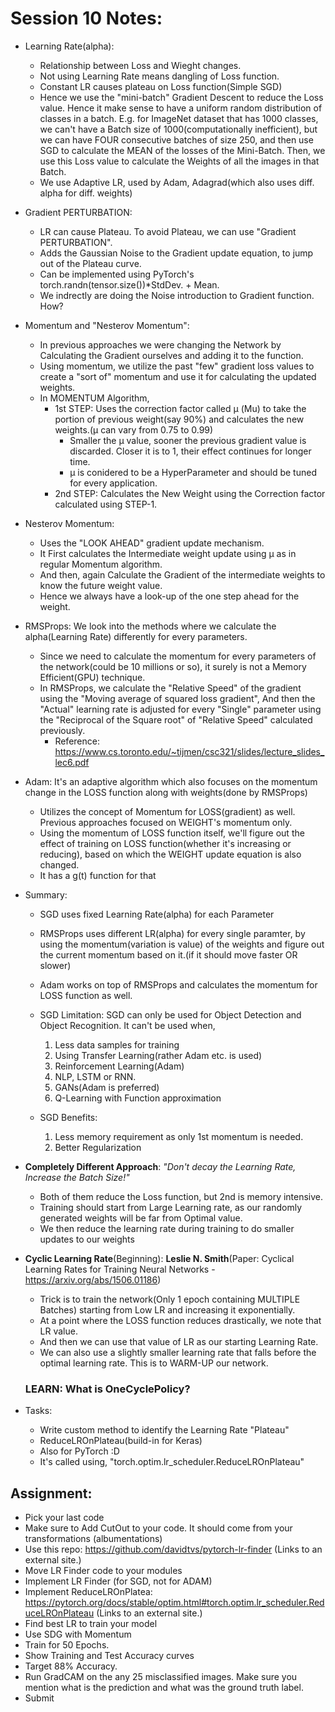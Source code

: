 # Session 10 Notes:
* Learning Rate(alpha):
	- Relationship between Loss and Wieght changes.
	- Not using Learning Rate means dangling of Loss function.
	- Constant LR causes plateau on Loss function(Simple SGD)
	- Hence we use the "mini-batch" Gradient Descent to reduce the Loss value. Hence it make sense to have a uniform random distribution of classes in a batch.
		E.g. for ImageNet dataset that has 1000 classes, we can't have a Batch size of 1000(computationally inefficient), but we can have FOUR consecutive batches of size 250, and then use SGD to calculate the MEAN of the losses of the Mini-Batch. Then, we use this Loss value to calculate the Weights of all the images in that Batch.
	- We use Adaptive LR, used by Adam, Adagrad(which also uses diff. alpha for diff. weights)

* Gradient PERTURBATION:
	- LR can cause Plateau. To avoid Plateau, we can use "Gradient PERTURBATION".
	- Adds the Gaussian Noise to the Gradient update equation, to jump out of the Plateau curve.
	- Can be implemented using PyTorch's torch.randn(tensor.size())*StdDev. + Mean.
	- We indrectly are doing the Noise introduction to Gradient function. How?

* Momentum and "Nesterov Momentum":
	- In previous approaches we were changing the Network by Calculating the Gradient ourselves and adding it to the function.
	- Using momentum, we utilize the past "few" gradient loss values to create a "sort of" momentum and use it for calculating the updated weights.
	- In MOMENTUM Algorithm, 
		* 1st STEP: Uses the correction factor called μ (Mu) to take the portion of previous weight(say 90%) and calculates the new weights.(μ can vary from 0.75 to 0.99)
			- Smaller the μ value, sooner the previous gradient value is discarded. Closer it is to 1, their effect continues for longer time.
			- μ is conidered to be a HyperParameter and should be tuned for every application.
		* 2nd STEP: Calculates the New Weight using the Correction factor calculated using STEP-1.

* Nesterov Momentum:
	- Uses the "LOOK AHEAD" gradient update mechanism.
	- It First calculates the Intermediate weight update using μ as in regular Momentum algorithm.
	- And then, again Calculate the Gradient of the intermediate weights to know the future weight value.
	- Hence we always have a look-up of the one step ahead for the weight.

* RMSProps: We look into the methods where we calculate the alpha(Learning Rate) differently for every parameters.
	- Since we need to calculate the momentum for every parameters of the network(could be 10 millions or so), it surely is not a Memory Efficient(GPU) technique.
	- In RMSProps, we calculate the "Relative Speed" of the gradient using the "Moving average of squared loss gradient", And then the "Actual" learning rate is adjusted for every "Single" parameter using the "Reciprocal of the Square root" of "Relative Speed" calculated previously.
		* Reference: https://www.cs.toronto.edu/~tijmen/csc321/slides/lecture_slides_lec6.pdf

* Adam: It's an adaptive algorithm which also focuses on the momentum change in the LOSS function along with weights(done by RMSProps)
	- Utilizes the concept of Momentum for LOSS(gradient) as well. Previous approaches focused on WEIGHT's momentum only.
	- Using the momentum of LOSS function itself, we'll figure out the effect of training on LOSS function(whether it's increasing or reducing), based on which the WEIGHT update equation is also changed.
	- It has a g(t) function for that

* Summary:
	- SGD uses fixed Learning Rate(alpha) for each Parameter
	- RMSProps uses different LR(alpha) for every single paramter, by using the momentum(variation is value) of the weights and figure out the current momentum based on it.(if it should move faster OR slower)
	- Adam works on top of RMSProps and calculates the momentum for LOSS function as well.
	- SGD Limitation: SGD can only be used for Object Detection and Object Recognition. It can't be used when,
		1. Less data samples for training
		2. Using Transfer Learning(rather Adam etc. is used)
		3. Reinforcement Learning(Adam)
		4. NLP, LSTM or RNN.
		5. GANs(Adam is preferred)
		6. Q-Learning with Function approximation

	- SGD Benefits:
		1. Less memory requirement as only 1st momentum is needed.
		2. Better Regularization

* **Completely Different Approach**: *"Don't decay the Learning Rate, Increase the Batch Size!"*
	- Both of them reduce the Loss function, but 2nd is memory intensive.
	- Training should start from Large Learning rate, as our randomly generated weights will be far from Optimal value.
	- We then reduce the learning rate during training to do smaller updates to our weights

* **Cyclic Learning Rate**(Beginning): **Leslie N. Smith**(Paper: Cyclical Learning Rates for Training Neural Networks - https://arxiv.org/abs/1506.01186)
	* Trick is to train the network(Only 1 epoch containing MULTIPLE Batches) starting from Low LR and increasing it exponentially.
	* At a point where the LOSS function reduces drastically, we note that LR value.
	* And then we can use that value of LR as our starting Learning Rate.
	* We can also use a slightly smaller learning rate that falls before the optimal learning rate. This is to WARM-UP our network.

	### LEARN: What is **OneCyclePolicy**?

* Tasks:
	- Write custom method to identify the Learning Rate "Plateau"
	- ReduceLROnPlateau(build-in for Keras)
	- Also for PyTorch :D
	- It's called using, "torch.optim.lr_scheduler.ReduceLROnPlateau"

## Assignment: 

- Pick your last code
- Make sure  to Add CutOut to your code. It should come from your transformations (albumentations)
- Use this repo: https://github.com/davidtvs/pytorch-lr-finder (Links to an external site.) 
- Move LR Finder code to your modules
- Implement LR Finder (for SGD, not for ADAM)
- Implement ReduceLROnPlatea: https://pytorch.org/docs/stable/optim.html#torch.optim.lr_scheduler.ReduceLROnPlateau (Links to an external site.)
- Find best LR to train your model
- Use SDG with Momentum
- Train for 50 Epochs. 
- Show Training and Test Accuracy curves
- Target 88% Accuracy.
- Run GradCAM on the any 25 misclassified images. Make sure you mention what is the prediction and what was the ground truth label.
- Submit
